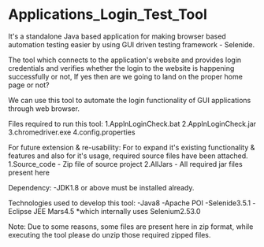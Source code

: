 # Applications_Login_Test_Tool
It's a standalone Java based application for making browser based automation testing easier by using GUI driven testing framework - Selenide.

The tool which connects to the application's website and provides login credentials and verifies whether the login to the website is happening successfully or not, If yes then are we going to land on the proper home page or not?

We can use this tool to automate the login functionality of GUI applications through web browser.

Files required to run this tool:
1.ApplnLoginCheck.bat
2.ApplnLoginCheck.jar
3.chromedriver.exe
4.config.properties

For future extension & re-usability:
For to expand it's existing functionality & features and also for it's usage, required source files have been attached.
1.Source_code - Zip file of source project 
2.AllJars - All required jar files present here

Dependency:
-JDK1.8 or above must be installed already.

Technologies used to develop this tool:
-Java8
-Apache POI
-Selenide3.5.1
-Eclipse JEE Mars4.5
*which internally uses Selenium2.53.0

Note: Due to some reasons, some files are present here in zip format, while executing the tool please do unzip those required zipped files.

